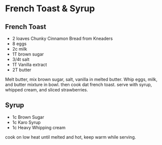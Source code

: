 # French Toast & Syrup

## French Toast

* 2 loaves Chunky Cinnamon Bread from Kneaders
* 8 eggs
* 2c milk
* 1T brown sugar
* 3/4t salt
* 1T Vanilla extract
* 2T butter

Melt butter, mix brown sugar, salt, vanilla in melted butter. Whip eggs, milk, and butter mixture in bowl. then cook dat french toast. serve with syrup, whipped cream, and sliced strawberries.

## Syrup

* 1c Brown Sugar
* 1c Karo Syrup
* 1c Heavy Whipping cream

cook on low heat until melted and hot, keep warm while serving.
